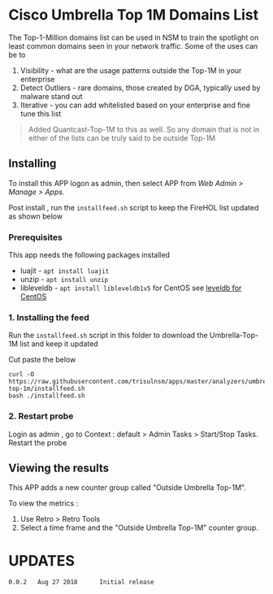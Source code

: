 Cisco Umbrella Top 1M Domains List 
============


The Top-1-Million domains list can be used in NSM to train the spotlight on least common domains seen in your network traffic.
Some of the uses can be to 

1. Visibility - what are the usage patterns outside the Top-1M in your enterprise 
2. Detect Outliers - rare domains, those created by DGA, typically used by malware stand out
3. Iterative - you can add whitelisted based on your enterprise and fine tune this list 


> Added Quantcast-Top-1M to this as well. So any domain that is not in either of the lists
> can be truly said to be outside Top-1M 

## Installing 

To install this APP logon as admin, then select APP from _Web Admin > Manage > Apps._

Post install ,  run the `installfeed.sh` script to keep the FireHOL list updated as shown below 

### Prerequisites

This app needs the following packages installed

* luajit  - `apt install luajit`
* unzip - `apt install unzip`
* libleveldb  - `apt install libleveldb1v5` for CentOS see [leveldb for CentOS](https://github.com/trisulnsm/apps/tree/master/analyzers/passive-dns#dependency-on-leveldb)


### 1. Installing the feed 

Run the `installfeed.sh` script in this folder  to download the Umbrella-Top-1M list and keep it updated 

Cut paste the below

````
curl -O  https://raw.githubusercontent.com/trisulnsm/apps/master/analyzers/umbrella-top-1m/installfeed.sh
bash ./installfeed.sh 
````


### 2. Restart probe

Login as admin , go to Context : default > Admin Tasks > Start/Stop Tasks. Restart the probe

## Viewing the results

This APP adds a new counter group called "Outside Umbrella Top-1M".  

To view the metrics :

1. Use Retro > Retro Tools 
2. Select a time frame and the "Outside Umbrella Top-1M" counter group.


UPDATES
=======

````
0.0.2   Aug 27 2018      Initial release 
````

